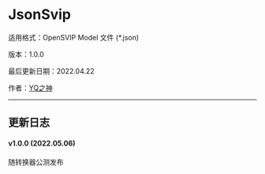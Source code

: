 # JsonSvip

适用格式：OpenSVIP Model 文件 (*.json)

版本：1.0.0

最后更新日期：2022.04.22

作者：[YQ之神](https://space.bilibili.com/102844209)

-----

## 更新日志

#### v1.0.0 (2022.05.06)

随转换器公测发布

